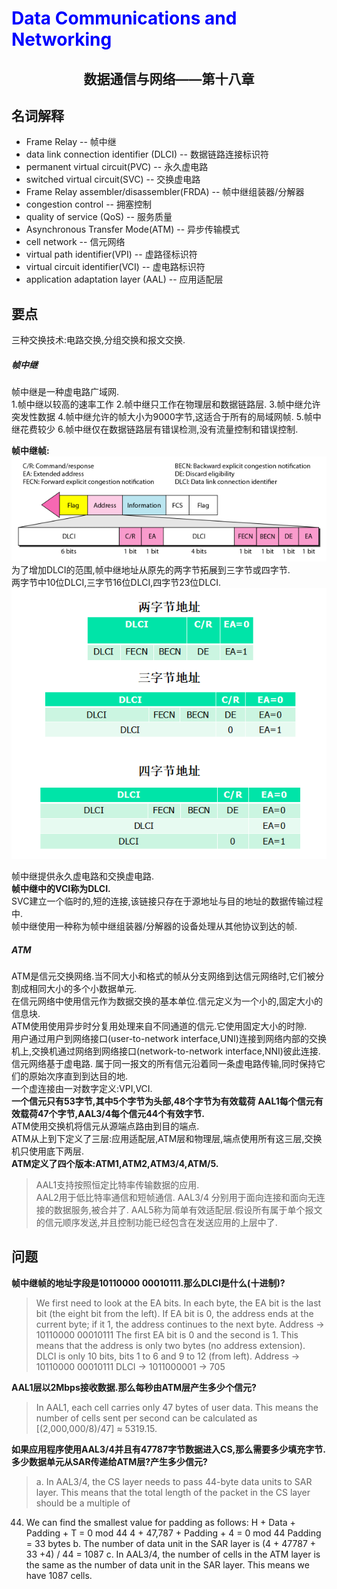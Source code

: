 # <font color= "blue"> Data Communications and Networking </font>

## <center> 数据通信与网络——第十八章</center>

## 名词解释
<ul>
<li>Frame Relay -- 帧中继</li>
<li>data link connection identifier (DLCI) -- 数据链路连接标识符</li>
<li>permanent virtual circuit(PVC) -- 永久虚电路</li>
<li>switched virtual circuit(SVC) -- 交换虚电路</li>
<li>Frame Relay assembler/disassembler(FRDA) -- 帧中继组装器/分解器</li>
<li>congestion control -- 拥塞控制</li>
<li>quality of service (QoS) -- 服务质量</li>
<li>Asynchronous Transfer Mode(ATM) -- 异步传输模式</li>
<li>cell network -- 信元网络</li>
<li>virtual path identifier(VPI) -- 虚路径标识符</li>
<li>virtual circuit identifier(VCI) -- 虚电路标识符</li>
<li>application adaptation layer (AAL) -- 应用适配层</li>
</ul>

## 要点
三种交换技术:电路交换,分组交换和报文交换.  

##### 帧中继
帧中继是一种虚电路广域网.  
1.帧中继以较高的速率工作
2.帧中继只工作在物理层和数据链路层.
3.帧中继允许突发性数据
4.帧中继允许的帧大小为9000字节,这适合于所有的局域网帧.
5.帧中继花费较少
6.帧中继仅在数据链路层有错误检测,没有流量控制和错误控制.

<b>帧中继帧:</b>
<img src = "img/18.1.png"/>
为了增加DLCI的范围,帧中继地址从原先的两字节拓展到三字节或四字节.  
两字节中10位DLCI,三字节16位DLCI,四字节23位DLCI.
<img src ="img/18.2.png"/>

帧中继提供永久虚电路和交换虚电路.  
<b>帧中继中的VCI称为DLCI.  </b>  
SVC建立一个临时的,短的连接,该链接只存在于源地址与目的地址的数据传输过程中.  
帧中继使用一种称为帧中继组装器/分解器的设备处理从其他协议到达的帧.  

##### ATM
ATM是信元交换网络.当不同大小和格式的帧从分支网络到达信元网络时,它们被分割成相同大小的多个小数据单元.    
在信元网络中使用信元作为数据交换的基本单位.信元定义为一个小的,固定大小的信息块.  
ATM使用使用异步时分复用处理来自不同通道的信元.它使用固定大小的时隙.  
用户通过用户到网络接口(user-to-network interface,UNI)连接到网络内部的交换机上,交换机通过网络到网络接口(network-to-network interface,NNI)彼此连接.  
信元网络基于虚电路.  属于同一报文的所有信元沿着同一条虚电路传输,同时保持它们的原始次序直到到达目的地.  
一个虚连接由一对数字定义:VPI,VCI.  
<b>一个信元只有53字节,其中5个字节为头部,48个字节为有效载荷</b>
<b>AAL1每个信元有效载荷47个字节,AAL3/4每个信元44个有效字节.</b>  
ATM使用交换机将信元从源端点路由到目的端点.  
ATM从上到下定义了三层:应用适配层,ATM层和物理层,端点使用所有这三层,交换机只使用底下两层.  
<b>ATM定义了四个版本:ATM1,ATM2,ATM3/4,ATM/5.</b>  
> AAL1支持按照恒定比特率传输数据的应用.  
AAL2用于低比特率通信和短帧通信.
AAL3/4 分别用于面向连接和面向无连接的数据服务,被合并了.
AAL5称为简单有效适配层.假设所有属于单个报文的信元顺序发送,并且控制功能已经包含在发送应用的上层中了.  

## 问题
<b>帧中继帧的地址字段是10110000 00010111.那么DLCI是什么(十进制)?</b>
> We first need to look at the EA bits. In each byte, the EA bit is the last bit (the eight
bit from the left). If EA bit is 0, the address ends at the current byte; if it 1, the
address continues to the next byte. 
 Address → 10110000 00010111
The first EA bit is 0 and the second is 1. This means that the address is only two
bytes (no address extension). DLCI is only 10 bits, bits 1 to 6 and 9 to 12 (from
left). 
 Address → 10110000 00010111
 DLCI → 1011000001 → 705

<b>AAL1层以2Mbps接收数据.那么每秒由ATM层产生多少个信元?</b>
> In AAL1, each cell carries only 47 bytes of user data. This means the number of
cells sent per second can be calculated as [(2,000,000/8)/47] ≈ 5319.15. 

<b>如果应用程序使用AAL3/4并且有47787字节数据进入CS,那么需要多少填充字节.多少数据单元从SAR传递给ATM层?产生多少信元?</b>
> a. In AAL3/4, the CS layer needs to pass 44-byte data units to SAR layer. This
means that the total length of the packet in the CS layer should be a multiple of
44. We can find the smallest value for padding as follows:
 H + Data + Padding + T = 0 mod 44
 4 + 47,787 + Padding + 4 = 0 mod 44
 Padding = 33 bytes
b. The number of data unit in the SAR layer is 
(4 + 47787 + 33 +4) / 44 = 1087
c. In AAL3/4, the number of cells in the ATM layer is the same as the number of
data unit in the SAR layer. This means we have 1087 cells. 